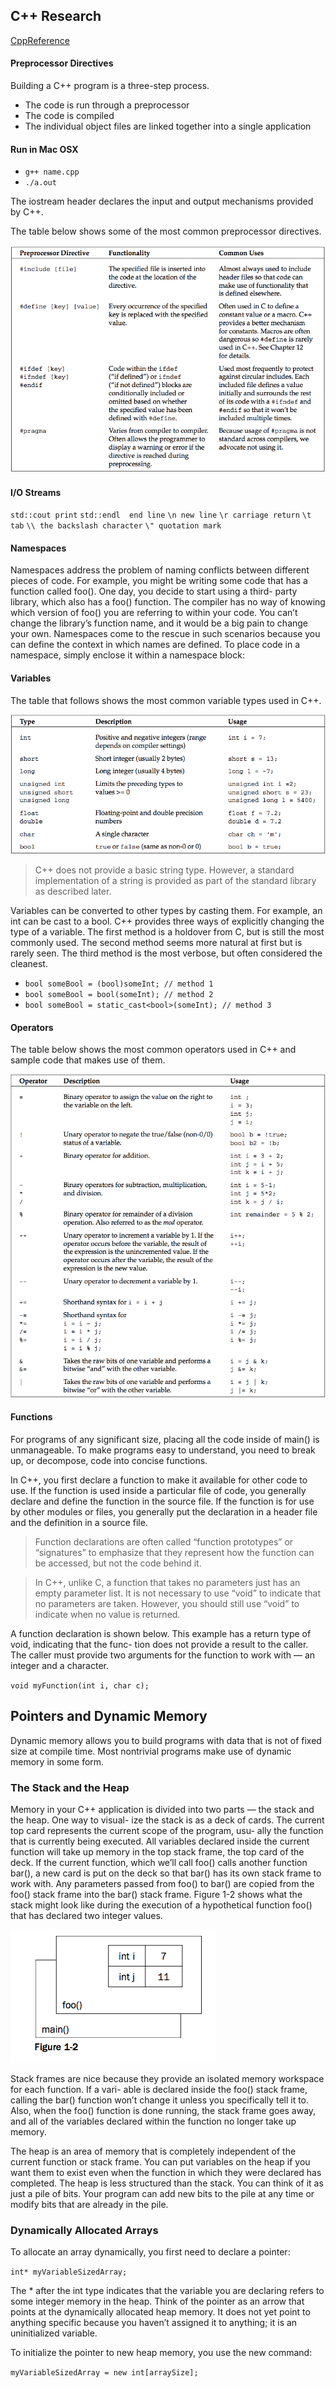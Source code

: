 ## C++ Research

[CppReference](http://en.cppreference.com/)

#### Preprocessor Directives

Building a C++ program is a three-step process.

* The code is run through a preprocessor
* The code is compiled
* The individual object files are linked together into a single application

#### Run in Mac OSX

* `g++ name.cpp`
* `./a.out`

The iostream header declares the input and output mechanisms provided by C++.

The table below shows some of the most common preprocessor directives.

<img src="images/preprocessor_directives.png" alt="">

#### I/O Streams

`std::cout print`
`std::endl  end line`
`\n new line`
`\r carriage return`
`\t tab`
`\\ the backslash character`
`\" quotation mark`

#### Namespaces


Namespaces address the problem of naming conflicts between different pieces of code. For example, you might be writing some code that has a function called foo(). One day, you decide to start using a third- party library, which also has a foo() function. The compiler has no way of knowing which version of foo() you are referring to within your code. You can’t change the library’s function name, and it would be a big pain to change your own.
Namespaces come to the rescue in such scenarios because you can define the context in which names are defined. To place code in a namespace, simply enclose it within a namespace block:

#### Variables

The table that follows shows the most common variable types used in C++.

<img src="images/variable_types.png" alt="">

> C++ does not provide a basic string type. However, a standard implementation of a string is provided as part of the standard library as described later.

Variables can be converted to other types by casting them. For example, an int can be cast to a bool. C++ provides three ways of explicitly changing the type of a variable. The first method is a holdover from C, but is still the most commonly used. The second method seems more natural at first but is rarely seen. The third method is the most verbose, but often considered the cleanest.

* `bool someBool = (bool)someInt; // method 1`
* `bool someBool = bool(someInt); // method 2`
* `bool someBool = static_cast<bool>(someInt); // method 3`


#### Operators

The table below shows the most common operators used in C++ and sample code that makes use of them.

<img src="images/operators.png" alt="">

#### Functions

For programs of any significant size, placing all the code inside of main() is unmanageable. To make programs easy to understand, you need to break up, or decompose, code into concise functions.

In C++, you first declare a function to make it available for other code to use. If the function is used inside a particular file of code, you generally declare and define the function in the source file. If the function is for use by other modules or files, you generally put the declaration in a header file and the definition in a source file.

> Function declarations are often called “function prototypes” or “signatures” to emphasize that they represent how the function can be accessed, but not the code behind it.

> In C++, unlike C, a function that takes no parameters just has an empty parameter list. It is not necessary to use “void” to indicate that no parameters are taken. However, you should still use “void” to indicate when no value is returned.

A function declaration is shown below. This example has a return type of void, indicating that the func- tion does not provide a result to the caller. The caller must provide two arguments for the function to work with — an integer and a character.

`void myFunction(int i, char c);`

## Pointers and Dynamic Memory

Dynamic memory allows you to build programs with data that is not of fixed size at compile time. Most nontrivial programs make use of dynamic memory in some form.

### The Stack and the Heap

Memory in your C++ application is divided into two parts — the stack and the heap. One way to visual- ize the stack is as a deck of cards. The current top card represents the current scope of the program, usu- ally the function that is currently being executed. All variables declared inside the current function will take up memory in the top stack frame, the top card of the deck. If the current function, which we’ll call foo() calls another function bar(), a new card is put on the deck so that bar() has its own stack frame to work with. Any parameters passed from foo() to bar() are copied from the foo() stack frame into the bar() stack frame. Figure 1-2 shows what the stack might look like during the execution of a hypothetical function foo() that has declared two integer values.

<img src="images/stack&heap.png" alt="">

Stack frames are nice because they provide an isolated memory workspace for each function. If a vari- able is declared inside the foo() stack frame, calling the bar() function won’t change it unless you specifically tell it to. Also, when the foo() function is done running, the stack frame goes away, and all of the variables declared within the function no longer take up memory.

The heap is an area of memory that is completely independent of the current function or stack frame. You can put variables on the heap if you want them to exist even when the function in which they were declared has completed. The heap is less structured than the stack. You can think of it as just a pile of bits. Your program can add new bits to the pile at any time or modify bits that are already in the pile.

### Dynamically Allocated Arrays

To allocate an array dynamically, you first need to declare a pointer:

`int* myVariableSizedArray;`

The * after the int type indicates that the variable you are declaring refers to some integer memory in the heap. Think of the pointer as an arrow that points at the dynamically allocated heap memory. It does not yet point to anything specific because you haven’t assigned it to anything; it is an uninitialized variable.

To initialize the pointer to new heap memory, you use the new command:

`myVariableSizedArray = new int[arraySize];`

